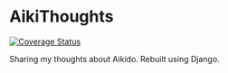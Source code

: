 # AikiThoughts

[![Coverage Status](https://coveralls.io/repos/github/tklarryonline/aikithoughts2/badge.svg?branch=master)](https://coveralls.io/github/tklarryonline/aikithoughts2?branch=master)

Sharing my thoughts about Aikido. Rebuilt using Django.
